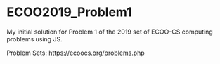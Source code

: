 # ECOO2019_Problem1
My initial solution for Problem 1 of the 2019 set of ECOO-CS computing problems using JS. 

Problem Sets: 
https://ecoocs.org/problems.php
